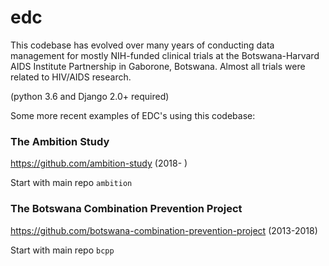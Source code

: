 # edc

This codebase has evolved over many years of conducting data management for mostly NIH-funded clinical trials at the Botswana-Harvard AIDS Institute Partnership in Gaborone, Botswana. Almost all trials were related to HIV/AIDS research.

(python 3.6 and Django 2.0+ required)

Some more recent examples of EDC's using this codebase:

### The Ambition Study

https://github.com/ambition-study (2018- ) 

Start with main repo `ambition`

### The Botswana Combination Prevention Project

https://github.com/botswana-combination-prevention-project (2013-2018)

Start with main repo `bcpp`
